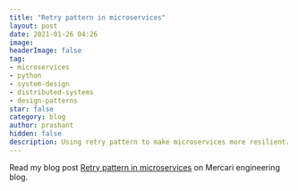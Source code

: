```yaml
---
title: "Retry pattern in microservices"
layout: post
date: 2021-01-26 04:26
image: 
headerImage: false
tag:
- microservices
- python
- system-design
- distributed-systems
- design-patterns
star: false
category: blog
author: prashant
hidden: false
description: Using retry pattern to make microservices more resilient.
---
```


Read my blog post [Retry pattern in microservices](https://engineering.mercari.com/en/blog/entry/20210126-retry-pattern-in-microservices/) on Mercari engineering blog.
